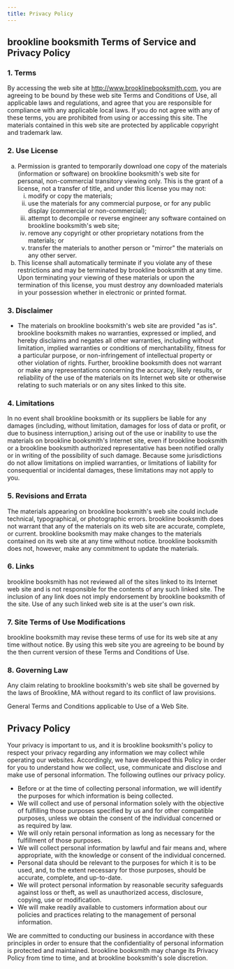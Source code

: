 ```yaml
---
title: Privacy Policy
---
```

## brookline booksmith Terms of Service and Privacy Policy

### 1. Terms

By accessing the web site at <a href="http://www.brooklinebooksmith.com">http://www.brooklinebooksmith.com</a>, you are agreeing to be bound by these web site Terms and Conditions of Use, all applicable laws and regulations, and agree that you are responsible for compliance with any applicable local laws. If you do not agree with any of these terms, you are prohibited from using or accessing this site. The materials contained in this web site are protected by applicable copyright and trademark law.


### 2. Use License

<ol type="a">
  <li>
  Permission is granted to temporarily download one copy of the materials (information or software) on brookline booksmith's web site for personal, non-commercial transitory viewing only. This is the grant of a license, not a transfer of title, and under this license you may not:
  <ol type="i">
    <li>modify or copy the materials;</li>
    <li>use the materials for any commercial purpose, or for any public display (commercial or non-commercial);</li>
    <li>attempt to decompile or reverse engineer any software contained on brookline booksmith's web site;</li>
    <li>remove any copyright or other proprietary notations from the materials; or</li>
    <li>transfer the materials to another person or "mirror" the materials on any other server.</li>
  </ol>
  </li>
  <li>This license shall automatically terminate if you violate any of these restrictions and may be terminated by brookline booksmith at any time. Upon terminating your viewing of these materials or upon the termination of this license, you must destroy any downloaded materials in your possession whether in electronic or printed format.</li>
</ol>

### 3. Disclaimer


- The materials on brookline booksmith's web site are provided "as is". brookline booksmith makes no warranties, expressed or implied, and hereby disclaims and negates all other warranties, including without limitation, implied warranties or conditions of merchantability, fitness for a particular purpose, or non-infringement of intellectual property or other violation of rights. Further, brookline booksmith does not warrant or make any representations concerning the accuracy, likely results, or reliability of the use of the materials on its Internet web site or otherwise relating to such materials or on any sites linked to this site.


### 4. Limitations

In no event shall brookline booksmith or its suppliers be liable for any damages (including, without limitation, damages for loss of data or profit, or due to business interruption,) arising out of the use or inability to use the materials on brookline booksmith's Internet site, even if brookline booksmith or a brookline booksmith authorized representative has been notified orally or in writing of the possibility of such damage. Because some jurisdictions do not allow limitations on implied warranties, or limitations of liability for consequential or incidental damages, these limitations may not apply to you.

### 5. Revisions and Errata

The materials appearing on brookline booksmith's web site could include technical, typographical, or photographic errors. brookline booksmith does not warrant that any of the materials on its web site are accurate, complete, or current. brookline booksmith may make changes to the materials contained on its web site at any time without notice. brookline booksmith does not, however, make any commitment to update the materials.


### 6. Links

brookline booksmith has not reviewed all of the sites linked to its Internet web site and is not responsible for the contents of any such linked site. The inclusion of any link does not imply endorsement by brookline booksmith of the site. Use of any such linked web site is at the user's own risk.



### 7. Site Terms of Use Modifications

brookline booksmith may revise these terms of use for its web site at any time without notice. By using this web site you are agreeing to be bound by the then current version of these Terms and Conditions of Use.



### 8. Governing Law

Any claim relating to brookline booksmith's web site shall be governed by the laws of Brookline, MA without regard to its conflict of law provisions.

General Terms and Conditions applicable to Use of a Web Site.



## Privacy Policy

Your privacy is important to us, and it is brookline booksmith's policy to respect your privacy regarding any information we may collect while operating our websites. Accordingly, we have developed this Policy in order for you to understand how we collect, use, communicate and disclose and make use of personal information. The following outlines our privacy policy.



<ul>
  <li>Before or at the time of collecting personal information, we will identify the purposes for which information is being collected.</li>
  <li>We will collect and use of personal information solely with the objective of fulfilling those purposes specified by us and for other compatible purposes, unless we obtain the consent of the individual concerned or as required by law.</li>
  <li>We will only retain personal information as long as necessary for the fulfillment of those purposes.</li>
  <li>We will collect personal information by lawful and fair means and, where appropriate, with the knowledge or consent of the individual concerned.</li>
  <li>Personal data should be relevant to the purposes for which it is to be used, and, to the extent necessary for those purposes, should be accurate, complete, and up-to-date.</li>
  <li>We will protect personal information by reasonable security safeguards against loss or theft, as well as unauthorized access, disclosure, copying, use or modification.</li>
  <li>We will make readily available to customers information about our policies and practices relating to the management of personal information.</li>
</ul>

We are committed to conducting our business in accordance with these principles in order to ensure that the confidentiality of personal information is protected and maintained. brookline booksmith may change its Privacy Policy from time to time, and at brookline booksmith's sole discretion.



